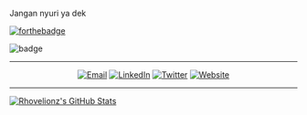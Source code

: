 Jangan nyuri ya dek

[![forthebadge](https://forthebadge.com/images/badges/fuck-it-ship-it.svg)](https://forthebadge.com)


![badge](https://www.hackthebox.eu/badge/image/122977)

******

<p align="center">
<a href="mailto:radivanhradivanh@gmail.com"><img alt="Email" src="https://img.shields.io/badge/Email-radivanhradivanh@gmail.com-blue?style=flat-square&logo=gmail"></a>
<a href="https://www.linkedin.com/in/b57740181/"><img alt="LinkedIn" src="https://img.shields.io/badge/LinkedIn-Radivan-blue?style=flat-square&logo=linkedin"></a>
<!---<a href="https://www.instagram.com/rhovelionz_/"><img alt="Instagram" src="https://img.shields.io/badge/Instagram-rhovelionz__-blue?style=flat-square&logo=instagram"></a> --->
<a href="https://www.twitter.com/radivanh/"><img alt="Twitter" src="https://img.shields.io/badge/Twitter-radivanh_-blue?style=flat-square&logo=twitter"></a>
<a href="https://www.rhovelionzrhovelionz.github.io/"><img alt="Website" src="https://img.shields.io/badge/Website-rhovelionzrhovelionz.github.io-blue?style=flat-square&logo=google-chrome"></a>

******

[![Rhovelionz's GitHub Stats](https://github-readme-stats.vercel.app/api?username=rhovelionz&show_icons=true&theme=buefy)](https://github.com/rhovelionzrhovelionz)
